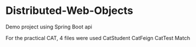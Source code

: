 # Distributed-Web-Objects
Demo project using Spring Boot api

For the practical CAT, 4 files were used
CatStudent
CatFeign
CatTest
Match
